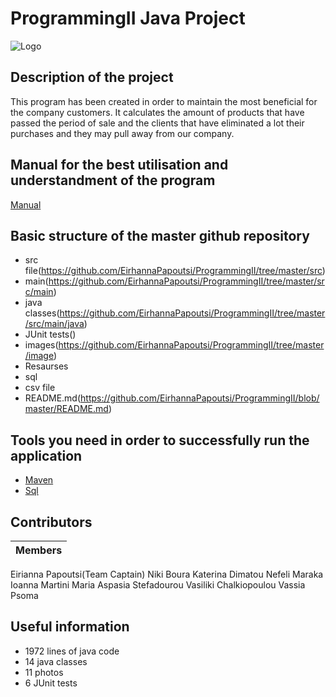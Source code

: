 # ProgrammingII Java Project

![Logo](https://github.com/EirhannaPapoutsi/ProgrammingII/blob/master/image/logo%20page2.png)

## Description of the project
This program has been created in order to maintain the most beneficial for the company customers. It calculates the amount of products that have passed the period of sale and the clients that have eliminated a lot their purchases and they may pull away from our company.

## Manual for the best utilisation and understandment of the program
[Manual](https://github.com/EirhannaPapoutsi/ProgrammingII/blob/master/src/main/DetGifthub%20User%20Manual.pdf)

## Basic structure of the master github repository
* src file(https://github.com/EirhannaPapoutsi/ProgrammingII/tree/master/src)
 * main(https://github.com/EirhannaPapoutsi/ProgrammingII/tree/master/src/main)
  * java classes(https://github.com/EirhannaPapoutsi/ProgrammingII/tree/master/src/main/java)
 * JUnit tests()
* images(https://github.com/EirhannaPapoutsi/ProgrammingII/tree/master/image)
* Resaurses
* sql
* csv file
* README.md(https://github.com/EirhannaPapoutsi/ProgrammingII/blob/master/README.md)

## Tools you need in order to successfully run the application
* [Maven]()
* [Sql](https://github.com/EirhannaPapoutsi/ProgrammingII/blob/master/SQLQueryforProgrammingII.sql)

## Contributors
| Members |
| --- |
Eirianna Papoutsi(Team Captain)
Niki Boura
Katerina Dimatou
Nefeli Maraka
Ioanna Martini
Maria Aspasia Stefadourou
Vasiliki Chalkiopoulou
Vassia Psoma

## Useful information
* 1972 lines of java code
* 14 java classes
* 11 photos
* 6 JUnit tests
